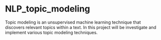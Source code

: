 # NLP_topic_modeling
Topic modeling is an unsupervised machine learning technique that discovers relevant topics within a text. In this project will be investigate and implement various topic modeling techniques.
